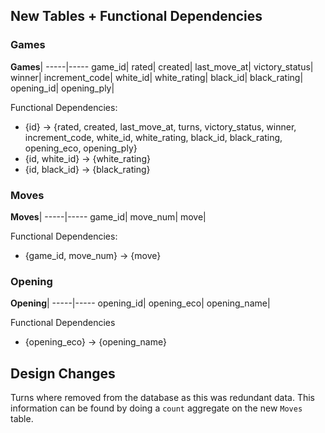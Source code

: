 ## New Tables + Functional Dependencies

### Games 

**Games**| 
-----|-----
game_id|
rated|
created|
last_move_at|
victory_status|
winner|
increment_code|
white_id|
white_rating|
black_id|
black_rating|
opening_id|
opening_ply|

Functional Dependencies: 
- {id} -> {rated, created, last_move_at, turns, victory_status, winner, increment_code, white_id, white_rating, black_id, black_rating, opening_eco, opening_ply}
- {id, white_id} -> {white_rating}
- {id, black_id} -> {black_rating}

### Moves

**Moves**| 
-----|-----
game_id|
move_num|
move|

Functional Dependencies:
- {game_id, move_num} -> {move}

### Opening

**Opening**| 
-----|-----
opening_id|
opening_eco|
opening_name|

Functional Dependencies
- {opening_eco} -> {opening_name}

## Design Changes
Turns where removed from the database as this was redundant data. This information can be found by doing a `count` aggregate on the new  `Moves` table.